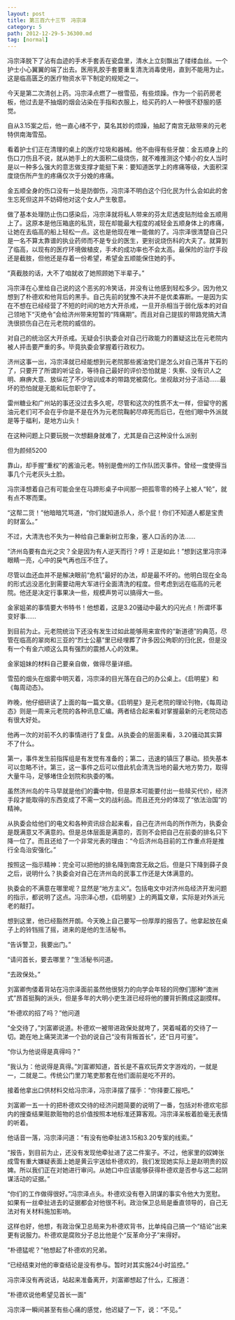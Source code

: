```yaml
---
layout: post
title: 第三百六十三节　冯宗泽
category: 5
path: 2012-12-29-5-36300.md
tag: [normal]
---
```


冯宗泽脱下了沾有血迹的手术手套丢在瓷盘里，清水上立刻飘出了缕缕血丝。一个护士小心翼翼的端了出去。医用乳胶手套要重复清洗消毒使用，直到不能用为止。这是临高匮乏的医疗物资水平下制定的规矩之一。

今天是第二次清创上药。冯宗泽点燃了一根雪茄，有些烦躁。作为一个前药房老板，他过去是不抽烟的烟会沾染在手指和衣服上，给买药的人一种很不舒服的感觉。

自从3.15案之后，他一直心绪不宁，莫名其妙的烦躁，抽起了南宫无敌带来的元老特供南海雪茄。

看着护士们正在清理的桌上的医疗垃圾和器械。他不由得有些牙酸：金五顺身上的伤口刀伤且不说，就从她手上的大面积二级烧伤，就不难推测这个矮小的女人当时是以一种多么强大的意志做支撑才能挺下来：要知道医学上的疼痛等级，大面积深度烧伤所产生的疼痛仅次于分娩的疼痛。

金五顺全身的伤口没有一处是防御伤，冯宗泽不明白这个归化民为什么会如此的舍生忘死但这并不妨碍他对这个女人产生敬意。

做了基本处理防止伤口感染后，冯宗泽就将私人带来的芬太尼透皮贴剂给金五顺用上了。这原本是他压箱底的私货，现在却能最大程度的减轻金五顺身体上的疼痛，让她在去临高的船上轻松一点。这也是他现在唯一能做的了。冯宗泽很清楚自己只是一名不算太靠谱的执业药师而不是专业的医生，更别说烧伤科的大夫了。就算到了临高，以现有的医疗环境做植皮，手术的成功率也不会太高。最保险的治疗手段还是截肢，但他还是存着一份希望，希望金五顺能保住她的手。

“真截肢的话，大不了咱就收了她照顾她下半辈子。”

冯宗泽在心里给自己说的这个恶劣的冷笑话，并没有让他感到轻松多少。因为他又想到了朴德欢和他背后的黑手。自己先前的犹豫不决并不是优柔寡断。一是因为实在不想在已经经营了不短的时间的地方大开杀戒，一旦开杀相当于弱化版本的对自己领地下“灭绝令”会给济州带来短暂的“阵痛期”。而且对自己提拔的带路党搞大清洗很损伤自己在元老院的威信的。

对自己的统治区大开杀戒。无疑会引执委会对自己行政能力的置疑这比在元老院内被人抨击要严重的多。毕竟执委会掌握着行政权力。

济州这事一出，冯宗泽就已经能想到元老院那些酱油党们是怎么对自己落井下石的了，只要开了所谓的听证会，等待自己最好的评价恐怕就是：失察、没有识人之明、麻痹大意、放纵花了不少培训成本的带路党被腐化。坐视敌对分子活动……最坏的恐怕就是无能和玩忽职守了。

雷州糖业和广州站的事还没过去多久呢，尽管和这次的性质不太一样，但留守的酱油元老们可不会在乎你是不是在外为元老院鞠躬尽瘁死而后已，在他们眼中外派就是等于福利，是地方山头！

在这种问题上只要玩脱一次想翻身就难了，尤其是自己这种没什么派别

但为颜倾5200

靠山，却手握“重权”的酱油元老。特别是儋州的工作队团灭事件。曾经一度使得当事几个元老灰头土脸。

冯宗泽想着自己有可能会坐在马蹄形桌子中间那一把孤零零的椅子上被人“轮”，就有点不寒而栗。

“这帮二货！”他暗暗咒骂道，“你们就知道杀人，杀个屁！你们不知道人都是宝贵的财富么。”

不过，大清洗也不失为一种给自己重新树立形象，塞人口舌的办法……

“济州岛要有血光之灾？全是因为有人逆天而行？哼！正是如此！”想到这里冯宗泽眼睛一亮，心中的戾气再也压不住了。

尽管以血还血并不是解决眼前“危机”最好的办法，却是最不坏的。他明白现在全岛的形式远没恶化到需要动用大军进行全面清洗的程度。但考虑到远在临高的元老院。他还是决定行事果决一些，规模声势可以搞得大一些。

金家姐弟的事情要大书特书！他想着，这是3.20骚动中最大的闪光点！所谓坏事变好事……

到目前为止。元老院统治下还没有发生过如此能够用来宣传的“新道德”的典范，尽管在临高的翠岗和三亚的“烈士公墓”里已经埋葬了许多因公殉职的归化民，但是没有一个有金六顺这么具有强烈的震撼人心的效果。

金家姐妹的材料自己要亲自做，做得尽量详细。

雪茄的烟头在烟雾中明灭着，冯宗泽的目光落在自己的办公桌上。《启明星》和《每周动态》。

昨晚，他仔细研读了上面的每一篇文章。《启明星》是元老院的理论刊物，《每周动态》则是一周来元老院的各种讯息汇编。两者结合起来看对掌握最新的元老院动态有很大好处。

他再一次的对前不久的事情进行了复盘。从执委会的层面来看，3.20骚动其实算不了什么。

第一，事件发生前指挥组是有发觉有准备的；第二，迅速的镇压了暴动。损失基本可以忽略不计。第三，这一事件之后可以借此机会清洗当地的最大地方势力，取得大量牛马，足够堵住企划院和执委的嘴。

虽然济州岛的牛马早就是他们的囊中物，但是原本可能要付出一些赎买代价，经济手段才能取得的东西变成了不需一文的战利品。而且还充分的体现了“依法治国”的精神。

从执委会给他们的电文和各种资讯综合起来看，自己在济州岛的所作所为，执委会是既满意又不满意的。但是总体层面是满意的，否则不会把自己在前委的排名只下降一位了。而且还给了一个非常光表的理由：“今后济州岛目前的工作重点将是推行全岛治安强化。”

按照这一指示精神：完全可以把他的排名降到南宫无敌之后。但是只下降到薛子良之后，说明什么？执委会对自己在济州岛的民事工作还是大体满意的。

执委会的不满意在哪里呢？显然是“地方主义”。包括电文中对济州岛经济开发问题的指示，都说明了这点。冯宗泽心想，《启明星》上的两篇文章，实际是对外派元老的敲打。

想到这里，他已经豁然开朗。今天晚上自己要写一份厚厚的报告了。他拿起放在桌子上的铃铛摇了摇，进来的是他的生活秘书。

“告诉警卫，我要出门。”

“请问首长，要去哪里？”生活秘书问道。

“去政保处。”

刘富卿佝偻着背站在冯宗泽面前虽然他很努力的向学会年轻的同僚们那种“澳洲式”昂首挺胸的派头，但是多年的大明小吏生涯已经将他的腰背折腾成这副摸样。

“朴德欢的招了吗？”他问道

“全交待了，”刘富卿说道。朴德欢一被带进政保处就垮了，哭着喊着的交待了一切。跪在地上痛哭流涕一个劲的说自己“没有背叛首长”，还“日月可鉴”。

“你认为他说得是真得吗？”

“我认为：他说得是真得。”刘富卿知道，首长是不喜欢玩弄文字游戏的，一就是一，二就是二。传统公门里刀笔吏那套在他们面前是吃不开的。

接着他拿出口供材料交给冯宗泽，冯宗泽摆了摆手：“你择要汇报吧。”

刘富卿一五一十的把朴德欢交待的经济问题简要的说明了一番，包括对朴德欢宅邸内的搜查结果赃款赃物的总价值按照本地标准还算客观。冯宗泽呆板着脸毫无表情的听着。

他话音一落，冯宗泽问道：“有没有他牵扯进3.15和3.20专案的线索。”

“报告，到目前为止，还没有发现他牵扯进了这二件案子。不过，他家里的奴婢张成雪有重大嫌疑表面上她是黄云宇送给朴德欢的，我们发现她实际上是赵明贵的奴婢。所以我们正在对她进行审问。从她口中应该能够获得朴德欢是否参与这二起阴谋活动的证据。”

“你们的工作做得很好。”冯宗泽点头。朴德欢没有卷入阴谋的事实令他大为宽慰。如果有一丝牵扯进去的证据都会对他很不利。政治保卫总局是垂直领导的，自己无法对有关材料施加影响。

这样也好，他想，有政治保卫总局来为朴德欢背书，比单纯自己搞一个“结论”出来更有说服力。朴德欢是腐败分子总比他是个“反革命分子”来得好。

“朴德猛呢？”他想起了朴德欢的兄弟。

“已经结束对他的审查结论是没有参与。暂时对其实施24小时监控。”

冯宗泽没有再说话，站起来准备离开，刘富卿想起了什么，汇报道：

“朴德欢说他希望见首长一面”

冯宗泽一瞬间甚至有些心痛的感觉，他迟疑了一下，说：“不见。”